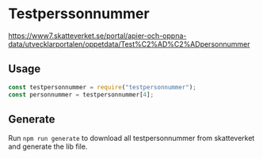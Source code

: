 # Testperssonnummer

https://www7.skatteverket.se/portal/apier-och-oppna-data/utvecklarportalen/oppetdata/Test%C2%AD%C2%ADpersonnummer

## Usage

```js
const testpersonnummer = require("testpersonnummer");
const personnummer = testpersonnummer[4];
```

## Generate

Run `npm run generate` to download all testpersonnummer from skatteverket and generate the lib file.
